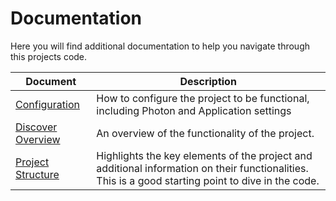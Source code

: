 # Documentation

Here you will find additional documentation to help you navigate through this projects code.

|Document|Description|
|-|-|
|[Configuration](./Configuration.md)|How to configure the project to be functional, including Photon and Application settings|
|[Discover Overview](./DiscoverOverview.md)|An overview of the functionality of the project.|
|[Project Structure](./ProjectStructure.md)|Highlights the key elements of the project and additional information on their functionalities. This is a good starting point to dive in the code.|

